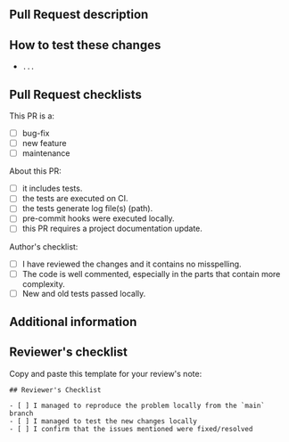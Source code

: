 ## Pull Request description

<!-- Describe the purpose of your PR and the changes you have made. -->

<!-- Which issue this PR aims to resolve or fix? E.g.:
Fixes #004
-->

## How to test these changes

<!-- Example:

* run `$ abc -p 1234`
* open the web browser with url localhost:1234
* ...
-->

- `...`

<!-- Modify the options to suit your project. -->

## Pull Request checklists

This PR is a:

- [ ] bug-fix
- [ ] new feature
- [ ] maintenance

About this PR:

- [ ] it includes tests.
- [ ] the tests are executed on CI.
- [ ] the tests generate log file(s) (path).
- [ ] pre-commit hooks were executed locally.
- [ ] this PR requires a project documentation update.

Author's checklist:

- [ ] I have reviewed the changes and it contains no misspelling.
- [ ] The code is well commented, especially in the parts that contain more
      complexity.
- [ ] New and old tests passed locally.

## Additional information

<!-- Add any screenshot that helps to show the changes proposed -->

<!-- Add any other extra information that would help to understand the changes proposed by this PR -->

## Reviewer's checklist

Copy and paste this template for your review's note:

```
## Reviewer's Checklist

- [ ] I managed to reproduce the problem locally from the `main` branch
- [ ] I managed to test the new changes locally
- [ ] I confirm that the issues mentioned were fixed/resolved
```
